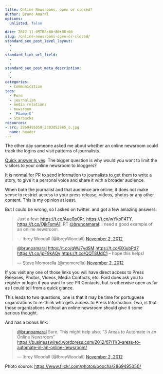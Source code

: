 ```yaml
---
title: Online Newsrooms, open or closed?
author: Bruno Amaral
options:
  unlisted: false

date: 2012-11-05T08:00:00+00:00
slug: /online-newsrooms-open-or-closed/
standard_seo_post_level_layout:
  - 
  - 
standard_link_url_field:
  - 
  - 
standard_seo_post_meta_description:
  - 
  - 
categories:
  - Communication
tags:
  - Ford
  - journalism
  - media relations
  - newsroom
  - 'P&amp;G'
  - Starbucks
resources:
- src: 2869495050_2c03d528e5_o.jpg
  name: header
---
```



The other day someone asked me about whether an online newsroom could track the logins and visit patterns of journalists.

[Quick answer is yes][1]. The bigger question is why would you want to limit the visitors to your online newsroom to bloggers?

It is normal for PR to send information to journalists to get them to write a story, to give it a personal voice and share it with a broader audience.

When both the journalist and that audience are online, it does not make sense to restrict access to your press release, videos, photos or any other content. This is my opinion at least.

But I could be wrong, so I asked on twitter. and got a few amazing answers:

<blockquote class="twitter-tweet" width="550">
  <p>
    Just a few: <a href="https://t.co/Aue0p0Rr">https://t.co/Aue0p0Rr</a>, <a href="https://t.co/wYkoF4TY">https://t.co/wYkoF4TY</a>, <a href="https://t.co/OjkFsmA1">https://t.co/OjkFsmA1</a>. RT <a href="https://twitter.com/brunoamaral">@brunoamaral</a>: I need a good example of an online newsroom.
  </p>
  
  <p>
    &mdash; Ibrey Woodall (@IbreyWoodall) <a href="https://twitter.com/IbreyWoodall/statuses/264378319003348992">November 2, 2012</a>
  </p>
</blockquote>



<blockquote class="twitter-tweet" width="550">
  <p>
    <a href="https://twitter.com/brunoamaral">@brunoamaral</a> <a href="https://t.co/qWJ7vdSM">https://t.co/qWJ7vdSM</a> <a href="https://t.co/BXiubPd7">https://t.co/BXiubPd7</a> <a href="https://t.co/jpF9kAQv">https://t.co/jpF9kAQv</a> <a href="https://t.co/QQT8UdC1">https://t.co/QQT8UdC1</a> &#8211; hope this helps!
  </p>
  
  <p>
    &mdash; Steve Momorella (@momorella) <a href="https://twitter.com/momorella/statuses/264392793785520129">November 2, 2012</a>
  </p>
</blockquote>



If you visit any one of those links you will have direct access to Press Releases, Photos, Videos, Media Contacts, etc. Ford does ask you to register or login if you want to see PR Contacts, but is otherwise open as far as I could tell from a quick glance.

This leads to two questions, one is that it may be time for portuguese organizations to re-think who gets access to Press Information. Two, is that those organizations without an online newsroom should give it some serious thought.

And has a bonus link:

<blockquote class="twitter-tweet" width="550">
  <p>
    <a href="https://twitter.com/brunoamaral">@brunoamaral</a> Sure. This might help also. "3 Areas to Automate in an Online Newsroom" <a href="https://businesswired.wordpress.com/2012/07/11/3-areas-to-automate-in-an-online-newsroom/">https://businesswired.wordpress.com/2012/07/11/3-areas-to-automate-in-an-online-newsroom/</a>
  </p>
  
  <p>
    &mdash; Ibrey Woodall (@IbreyWoodall) <a href="https://twitter.com/IbreyWoodall/statuses/264399035681628160">November 2, 2012</a>
  </p>
</blockquote>



Photo source: <https://www.flickr.com/photos/ooocha/2869495050/>



 [1]: https://developers.google.com/analytics/devguides/collection/gajs/gaTrackingCustomVariables
